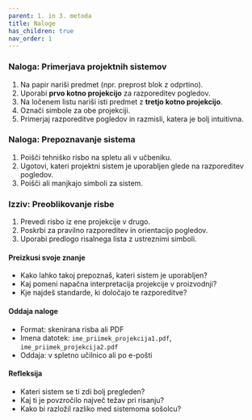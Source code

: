 ```yaml
---
parent: 1. in 3. metoda
title: Naloge
has_children: true
nav_order: 1
---
```


### Naloga: Primerjava projektnih sistemov

1. Na papir nariši predmet (npr. preprost blok z odprtino).
2. Uporabi **prvo kotno projekcijo** za razporeditev pogledov.
3. Na ločenem listu nariši isti predmet z **tretjo kotno projekcijo**.
4. Označi simbole za obe projekciji.
5. Primerjaj razporeditve pogledov in razmisli, katera je bolj intuitivna.

### Naloga: Prepoznavanje sistema

1. Poišči tehniško risbo na spletu ali v učbeniku.
2. Ugotovi, kateri projektni sistem je uporabljen glede na razporeditev pogledov.
3. Poišči ali manjkajo simboli za sistem.

### Izziv: Preoblikovanje risbe

1. Prevedi risbo iz ene projekcije v drugo.
2. Poskrbi za pravilno razporeditev in orientacijo pogledov.
3. Uporabi predlogo risalnega lista z ustreznimi simboli.

#### Preizkusi svoje znanje
- Kako lahko takoj prepoznaš, kateri sistem je uporabljen?
- Kaj pomeni napačna interpretacija projekcije v proizvodnji?
- Kje najdeš standarde, ki določajo te razporeditve?

#### Oddaja naloge
- Format: skenirana risba ali PDF
- Imena datotek: `ime_priimek_projekcija1.pdf`, `ime_priimek_projekcija2.pdf`
- Oddaja: v spletno učilnico ali po e-pošti

#### Refleksija
- Kateri sistem se ti zdi bolj pregleden?
- Kaj ti je povzročilo največ težav pri risanju?
- Kako bi razložil razliko med sistemoma sošolcu?

